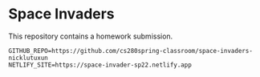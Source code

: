 # Space Invaders

This repository contains a homework submission.

```text
GITHUB_REPO=https://github.com/cs280spring-classroom/space-invaders-nicklutuxun
NETLIFY_SITE=https://space-invader-sp22.netlify.app
```
